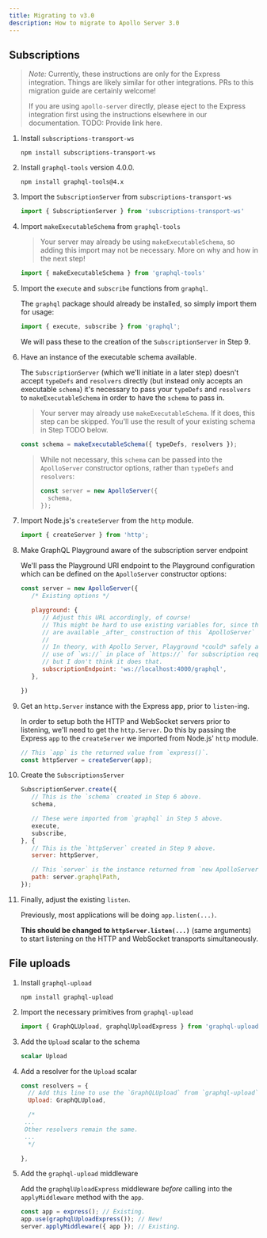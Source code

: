 ```yaml
---
title: Migrating to v3.0
description: How to migrate to Apollo Server 3.0
---
```


## Subscriptions

> *Note:* Currently, these instructions are only for the Express integration.
> Things are likely similar for other integrations.  PRs to this migration guide
> are certainly welcome!
>
> If you are using `apollo-server` directly, please eject to the Express
> integration first using the instructions elsewhere in our documentation.
> TODO: Provide link here.

 1. Install `subscriptions-transport-ws`

        npm install subscriptions-transport-ws

 2. Install `graphql-tools` version 4.0.0.

        npm install graphql-tools@4.x

 3. Import the `SubscriptionServer` from `subscriptions-transport-ws`

    ```javascript
    import { SubscriptionServer } from 'subscriptions-transport-ws'
    ```

 4. Import `makeExecutableSchema` from `graphql-tools`

    > Your server may already be using `makeExecutableSchema`, so adding this
    > import may not be necessary.  More on why and how in the next step!

    ```javascript
    import { makeExecutableSchema } from 'graphql-tools'
    ```

 5. Import the `execute` and `subscribe` functions from `graphql`.

    The `graphql` package should already be installed, so simply import them for
    usage:

    ```javascript
    import { execute, subscribe } from 'graphql';
    ```

    We will pass these to the creation of the `SubscriptionServer` in Step 9.

 6. Have an instance of the executable schema available.

    The `SubscriptionServer` (which we'll initiate in a later step) doesn't
    accept `typeDefs` and `resolvers` directly (but instead only accepts an
    executable `schema`) it's necessary to pass your `typeDefs` and
    `resolvers` to `makeExecutableSchema` in order to have the `schema` to
    pass in.

    > Your server may already use `makeExecutableSchema`.  If it does, this step
    > can be skipped.  You'll use the result of your existing schema in
    > Step TODO below.

    ```javascript
    const schema = makeExecutableSchema({ typeDefs, resolvers });
    ```

    > While not necessary, this `schema` can be passed into the `ApolloServer`
    > constructor options, rather than `typeDefs` and `resolvers`:
    >
    > ```javascript
    > const server = new ApolloServer({
    >   schema,
    > });
    > ```

 7. Import Node.js's `createServer` from the `http` module.

    ```javascript
    import { createServer } from 'http';
    ```

 8. Make GraphQL Playground aware of the subscription server endpoint

    We'll pass the Playground URI endpoint to the Playground configuration
    which can be defined on the `ApolloServer` constructor options:

    ```javascript
    const server = new ApolloServer({
       /* Existing options */

       playground: {
          // Adjust this URL accordingly, of course!
          // This might be hard to use existing variables for, since they
          // are available _after_ construction of this `ApolloServer` instance.
          //
          // In theory, with Apollo Server, Playground *could* safely assume
          // use of `ws://` in place of `https://` for subscription requests
          // but I don't think it does that.
          subscriptionEndpoint: 'ws://localhost:4000/graphql',
       },

    })
    ```

  9. Get an `http.Server` instance with the Express app, prior to `listen`-ing.

     In order to setup both the HTTP and WebSocket servers prior to listening,
     we'll need to get the `http.Server`.  Do this by passing the Express `app`
     to the `createServer` we imported from Node.js' `http` module.

     ```javascript
     // This `app` is the returned value from `express()`.
     const httpServer = createServer(app);
     ```

10. Create the `SubscriptionsServer`

    ```javascript
    SubscriptionServer.create({
       // This is the `schema` created in Step 6 above.
       schema,

       // These were imported from `graphql` in Step 5 above.
       execute,
       subscribe,
    }, {
       // This is the `httpServer` created in Step 9 above.
       server: httpServer,

       // This `server` is the instance returned from `new ApolloServer`.
       path: server.graphqlPath,
    });
    ```

11. Finally, adjust the existing `listen`.

    Previously, most applications will be doing `app.listen(...)`.

    **This should be changed to `httpServer.listen(...)`** (same arguments) to
    start listening on the HTTP and WebSocket transports simultaneously.

## File uploads

1. Install `graphql-upload`

       npm install graphql-upload

2. Import the necessary primitives from `graphql-upload`

   ```javascript
   import { GraphQLUpload, graphqlUploadExpress } from 'graphql-upload';
   ```

3. Add the `Upload` scalar to the schema

   ```graphql
   scalar Upload
   ```

4. Add a resolver for the `Upload` scalar

   ```javascript
   const resolvers = {
     // Add this line to use the `GraphQLUpload` from `graphql-upload`.
     Upload: GraphQLUpload,

     /*
	...
	Other resolvers remain the same.
	...
     */

   },
   ```

5. Add the `graphql-upload` middleware

   Add the `graphqlUploadExpress` middleware _before_ calling into
   the `applyMiddleware` method with the `app`.

   ```js
   const app = express(); // Existing.
   app.use(graphqlUploadExpress()); // New!
   server.applyMiddleware({ app }); // Existing.
   ```
